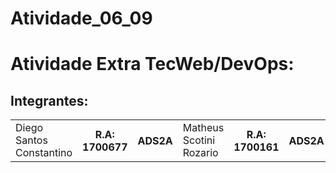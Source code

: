 # Atividade_06_09
<h1>Atividade Extra TecWeb/DevOps: </h1>
<h2>Integrantes:</h2>
<table>
<td>Diego Santos Constantino</td> <th>R.A: 1700677</th> <th>ADS2A</th>
<td>Matheus Scotini Rozario</td> <th>R.A: 1700161</th> <th>ADS2A</th>
</table>
